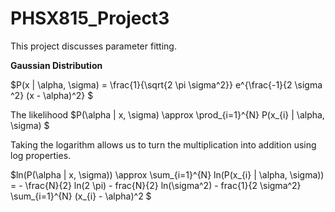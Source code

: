 # PHSX815_Project3

This project discusses parameter fitting. 

**Gaussian Distribution**

$P(x | \alpha, \sigma) = \frac{1}{\sqrt{2 \pi \sigma^2}} e^{\frac{-1}{2 \sigma ^2} (x - \alpha)^2} $


The likelihood $P(\alpha | x, \sigma) \approx \prod_{i=1}^{N} P(x_{i} | \alpha, \sigma) $

Taking the logarithm allows us to turn the multiplication into addition using log properties.

$ln(P(\alpha | x, \sigma)) \approx \sum_{i=1}^{N} ln(P(x_{i} | \alpha, \sigma)) = - \frac{N}{2} ln(2 \pi) - frac{N}{2} ln(\sigma^2) - frac{1}{2 \sigma^2} \sum_{i=1}^{N} (x_{i} - \alpha)^2 $
